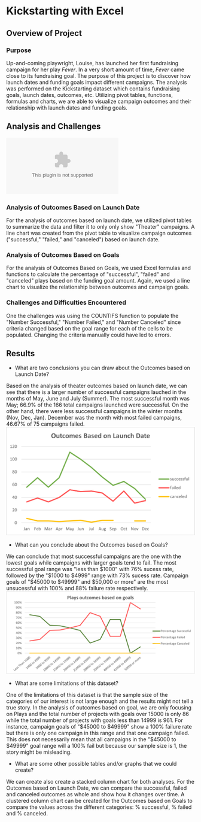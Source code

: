 # Kickstarting with Excel

## Overview of Project

### Purpose
Up-and-coming playwright, Louise, has launched her first fundraising campaign for her play *Fever*. In a very short amount of time, *Fever* came close to its fundraising goal. The purpose of this project is to discover how launch dates and funding goals impact different campaigns. 
The analysis was performed on the Kickstarting dataset which contains fundraising goals, launch dates, outcomes, etc.  Utilizing pivot tables,  functions, formulas and charts, we are able to visualize campaign outcomes and their relationship with launch dates and funding goals. 

## Analysis and Challenges

![Link to Kickstarter Analysis file](Kickstarter_Challenge.xlsx)

### Analysis of Outcomes Based on Launch Date

For the analysis of outcomes based on launch date, we utilized pivot tables to summarize the data and filter it to only only show "Theater" campaigns.
A line chart was created from the pivot table to visualize campaign outcomes ("successful," "failed," and "canceled") based on launch date.

### Analysis of Outcomes Based on Goals

For the analysis of Outcomes Based on Goals, we used Excel formulas and functions to calculate the percentage of "successful", "failed" and "canceled" plays based on the funding goal amount. Again, we used a line chart to visualize the relationship between outcomes and campaign goals.

### Challenges and Difficulties Encountered

One the challenges was using the COUNTIFS function to populate the "Number Successful," "Number Failed," and "Number Canceled" since criteria changed based on the goal range for each of the cells to be populated. Changing the criteria manually could have led to errors.

## Results

- What are two conclusions you can draw about the Outcomes based on Launch Date?

Based on the analysis of theater outcomes based on launch date, we can see that there is a larger number of successful campaigns lauched in the  months of May, June and July (Summer). The most successful month was May; 66.9% of the 166 total campaigns launched were successful.
On the other hand, there were less successful campaigns in the winter months (Nov, Dec, Jan). December was the month with most failed campaigns, 46.67% of 75 campaigns failed.
![Outcomes based on launch](/Resources/Theater_Outcomes_vs_Launch.png)

- What can you conclude about the Outcomes based on Goals?

We can conclude that most successful campaigns are the one with the lowest goals while campaigns with larger goals tend to fail. 
The most successful goal range was "less than $1000" with 76% sucess rate, followed by the  "$1000 to $4999" range with 73% sucess rate. 
Campaign goals of "$45000 to $49999" and $50,000 or more" are the most unsucessful with 100% and 88% failure rate respectively. 
![Outcomes based on goal](/Resources/Outcomes_vs_Goals.png)

- What are some limitations of this dataset?

One of the limitations of this dataset is that the sample size of the categories of our interest is not large enough and the results might not tell a true story. 
In the analysis of outcomes based on goal, we are only focusing on Plays and the total number of projects with goals over 15000 is only 86 while the total number of projects with goals less than 14999 is 961. For instance, campaign goals of "$45000 to $49999" show a 100% failure rate but there is only one campaign in this range and that one campaign failed. This does not necessarily mean that all campaigns in the "$45000 to $49999" goal range will a 100% fail but because our sample size is 1, the story might be misleading. 

- What are some other possible tables and/or graphs that we could create?

We can create also create a stacked column chart for both analyses. For the Outcomes based on Launch Date, we can compare the successful, failed and canceled outcomes as whole and show how it changes over time. 
A clustered column chart can be created for the Outcomes based on Goals to compare the values across the different categories: % successful, % failed and % canceled. 
